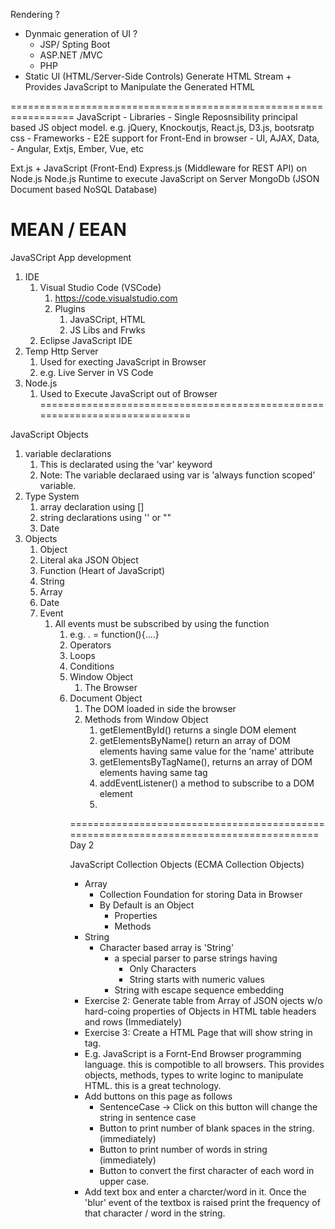 Rendering ?
- Dynmaic generation of UI ?
	- JSP/ Spting Boot
	- ASP.NET /MVC
	- PHP
- Static UI (HTML/Server-Side Controls)
	Generate HTML Stream + Provides JavaScript to Manipulate the Generated HTML


=================================================================
JavaScript
	- Libraries
		- Single Reposnsibility principal based JS object model. e.g. jQuery, Knockoutjs, React.js, D3.js, bootsratp css 
	- Frameworks
		- E2E support for Front-End in browser
			- UI, AJAX, Data, 
			- Angular, Extjs, Ember, Vue, etc

Ext.js + JavaScript (Front-End)
Express.js (Middleware for REST API) on Node.js
Node.js Runtime to execute JavaScript on Server
MongoDb (JSON Document based NoSQL Database)

MEAN / EEAN
======================================================================

JavaSCript App development
1. IDE
   1. Visual Studio Code (VSCode)
      1. https://code.visualstudio.com
      2. Plugins
         1. JavaSCript, HTML
         2. JS Libs and Frwks
   2. Eclipse JavaScript IDE
2. Temp Http Server
   1. Used for execting JavaScript in Browser
   2. e.g. Live Server in VS Code
3. Node.js
   1. Used to Execute JavaScript out of Browser
===========================================================================

JavaScript Objects
1. variable declarations
   1. This is declarated using the 'var' keyword
   2. Note: The variable declaraed using var is 'always function scoped' variable.
2. Type System
   1. array declaration using []
   2. string declarations using '' or ""
   3. Date
3. Objects
   1. Object
   2. Literal aka JSON Object
   3. Function (Heart of JavaScript)
   4. String
   5. Array
   6. Date
   7. Event
      1. All events must be subscribed by using the function
         1. e.g. <object>.<event> = function(){....}
4. Operators
5. Loops
6. Conditions
7. Window Object
   1. The Browser
8. Document Object
   1. The DOM loaded in side the browser
   2. Methods from Window Object
      1. getElementById() returns a single DOM element
      2. getElementsByName() return an array of DOM elements having same value for the 'name' attribute
      3. getElementsByTagName(), returns an array of DOM elements having same tag
      4. addEventListener() a method to subscribe to a DOM element
      5. 
=======================================================================================
Day 2

JavaScript Collection Objects (ECMA Collection Objects)
- Array
  - Collection Foundation for storing Data in Browser
  - By Default is an Object
    - Properties
    - Methods
- String
  - Character based array is 'String'
    - a special parser to parse strings having
      - Only Characters
      - String starts with numeric values
    - String with escape sequence embedding 
- Exercise 2: Generate table from Array of JSON ojects w/o hard-coing properties of Objects in HTML table headers and rows (Immediately)
- Exercise 3: Create a HTML Page that will show string in <div> tag.
- E.g. JavaScript is a Fornt-End Browser programming language. this is compotible to all browsers. This provides objects, methods, types to write loginc to manipulate HTML. this is a great technology.
- Add buttons on this page as follows
  - SentenceCase -> Click on this button will change the string in sentence case
  - Button to print number of blank spaces in the string. (immediately)
  - Button to print number of words in string (immediately)
  - Button to convert the first character of each word in upper case.
- Add text box and enter a charcter/word in it. Once the 'blur' event of the textbox is raised print the frequency of that character / word in the string.  




















